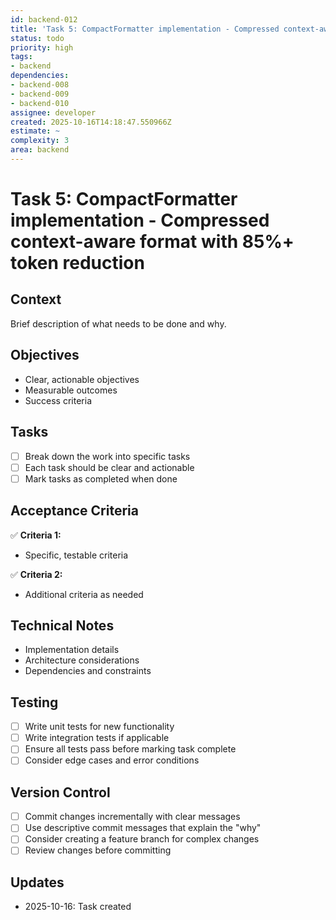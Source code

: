 ```yaml
---
id: backend-012
title: 'Task 5: CompactFormatter implementation - Compressed context-aware format with 85%+ token reduction'
status: todo
priority: high
tags:
- backend
dependencies:
- backend-008
- backend-009
- backend-010
assignee: developer
created: 2025-10-16T14:18:47.550966Z
estimate: ~
complexity: 3
area: backend
---
```


# Task 5: CompactFormatter implementation - Compressed context-aware format with 85%+ token reduction

## Context
Brief description of what needs to be done and why.

## Objectives
- Clear, actionable objectives
- Measurable outcomes
- Success criteria

## Tasks
- [ ] Break down the work into specific tasks
- [ ] Each task should be clear and actionable
- [ ] Mark tasks as completed when done

## Acceptance Criteria
✅ **Criteria 1:**
- Specific, testable criteria

✅ **Criteria 2:**
- Additional criteria as needed

## Technical Notes
- Implementation details
- Architecture considerations
- Dependencies and constraints

## Testing
- [ ] Write unit tests for new functionality
- [ ] Write integration tests if applicable
- [ ] Ensure all tests pass before marking task complete
- [ ] Consider edge cases and error conditions

## Version Control
- [ ] Commit changes incrementally with clear messages
- [ ] Use descriptive commit messages that explain the "why"
- [ ] Consider creating a feature branch for complex changes
- [ ] Review changes before committing

## Updates
- 2025-10-16: Task created
